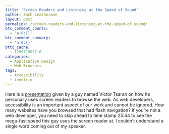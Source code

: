 ```yaml
---
title: 'Screen Readers and Listening at the Speed of Sound'
author: Zach Leatherman
layout: post
permalink: /screen-readers-and-listening-at-the-speed-of-sound/
btc_comment_counts:
  - 'a:0:{}'
btc_comment_summary:
  - 'a:0:{}'
bttc_cache:
  - 1299719057:0
categories:
  - Application Design
  - Web Browsers
tags:
  - Accessibility
  - feedtrim
---
```


Here is a [presentation][1] given by a guy named Victor Tsaran on how he personally uses screen readers to browse the web. As web developers, accessibility is an important aspect of our work and cannot be ignored. How many websites have you browsed that had flash navigation? If you’re not a web developer, you need to skip ahead to time stamp 25:44 to see the mega-fast speed this guy uses the screen reader at. I couldn’t understand a single word coming out of my speaker.

 [1]: http://yuiblog.com/blog/2007/05/14/video-intro-to-screenreaders/